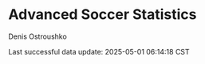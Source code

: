 # Advanced Soccer Statistics
Denis Ostroushko

<!-- gfm -->

Last successful data update: 2025-05-01 06:14:18 CST
